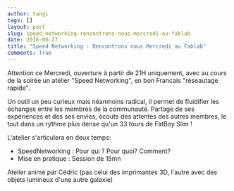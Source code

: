 ```yaml
---
author: tangi
tags: []
layout: post
slug: speed-networking-rencontrons-nous-mercredi-au-fablab
date: 2016-06-27
title: "Speed Networking : Rencontrons nous Mercredi au Fablab"
comments: True
---
```

Attention ce Mercredi, ouverture à partir de 21H uniquement, avec au cours de
la soirée un atelier "Speed Networking", en bon Francais "réseautage rapide".

Un outil un peu curieux mais néanmoins radical, il permet de fluidifier les
échanges entre les membres de la communauté. Partage de ses expériences et des
ses envies, écoute des attentes des autres membres, le tout dans un rythme
plus dense qu'un 33 tours de FatBoy Slim !

L'atelier s'articulera en deux temps:

  * SpeedNetworking : Pour qui ? Pour quoi? Comment?
  * Mise en pratique : Session de 15mn

Atelier animé par Cédric (pas celui des imprimantes 3D, l'autre avec des
objets lumineux d'une autre galaxie)


